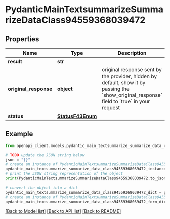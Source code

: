 # PydanticMainTextsummarizeSummarizeDataClass94559368039472


## Properties

Name | Type | Description | Notes
------------ | ------------- | ------------- | -------------
**result** | **str** |  | 
**original_response** | **object** | original response sent by the provider, hidden by default, show it by passing the &#x60;show_original_response&#x60; field to &#x60;true&#x60; in your request | [optional] 
**status** | [**StatusF43Enum**](StatusF43Enum.md) |  | 

## Example

```python
from openapi_client.models.pydantic_main_textsummarize_summarize_data_class94559368039472 import PydanticMainTextsummarizeSummarizeDataClass94559368039472

# TODO update the JSON string below
json = "{}"
# create an instance of PydanticMainTextsummarizeSummarizeDataClass94559368039472 from a JSON string
pydantic_main_textsummarize_summarize_data_class94559368039472_instance = PydanticMainTextsummarizeSummarizeDataClass94559368039472.from_json(json)
# print the JSON string representation of the object
print(PydanticMainTextsummarizeSummarizeDataClass94559368039472.to_json())

# convert the object into a dict
pydantic_main_textsummarize_summarize_data_class94559368039472_dict = pydantic_main_textsummarize_summarize_data_class94559368039472_instance.to_dict()
# create an instance of PydanticMainTextsummarizeSummarizeDataClass94559368039472 from a dict
pydantic_main_textsummarize_summarize_data_class94559368039472_form_dict = pydantic_main_textsummarize_summarize_data_class94559368039472.from_dict(pydantic_main_textsummarize_summarize_data_class94559368039472_dict)
```
[[Back to Model list]](../README.md#documentation-for-models) [[Back to API list]](../README.md#documentation-for-api-endpoints) [[Back to README]](../README.md)


